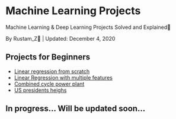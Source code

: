 # Machine Learning Projects 
Machine Learning & Deep Learning Projects Solved and Explained🎯

By Rustam_Z🚀 | Updated: December 4, 2020

## Projects for Beginners
- [Linear regression from scratch](linear-regression-from-scratch)
- [Linear Regression with multiple features](linear-regression-multiple-features)
- [Combined cycle power plant](power-plant)
- [US presidents heighs](US-presidents-heights)


## In progress... Will be updated soon...
